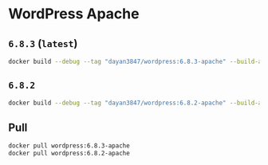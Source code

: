 # WordPress Apache

## `6.8.3` (`latest`)

```bash
docker build --debug --tag "dayan3847/wordpress:6.8.3-apache" --build-arg "V=6.8.3" .
```

## `6.8.2`

```bash
docker build --debug --tag "dayan3847/wordpress:6.8.2-apache" --build-arg "V=6.8.2" .
```

## Pull

```bash
docker pull wordpress:6.8.3-apache
docker pull wordpress:6.8.2-apache
```
